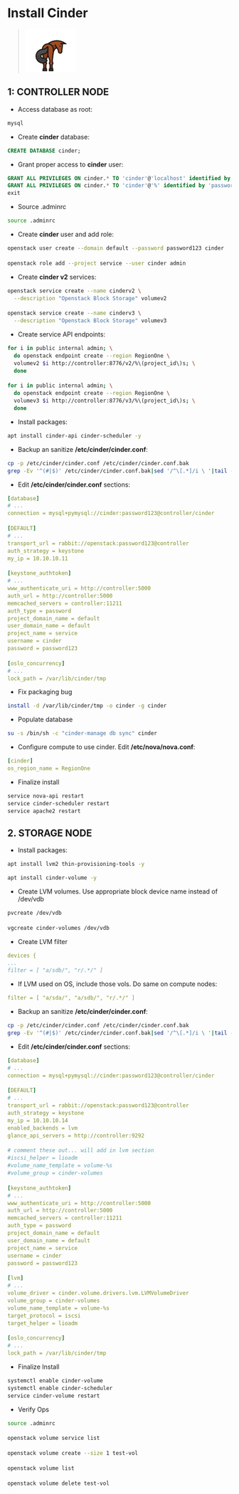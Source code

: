 # Install Cinder

> ![Cinder logo](/images/cinder.png)

## 1: CONTROLLER NODE

* Access database as root:

```bash
mysql
```

* Create **cinder** database:

```sql
CREATE DATABASE cinder;
```

* Grant proper access to **cinder** user:

```sql
GRANT ALL PRIVILEGES ON cinder.* TO 'cinder'@'localhost' identified by 'password123';
GRANT ALL PRIVILEGES ON cinder.* TO 'cinder'@'%' identified by 'password123';
exit
```

* Source .adminrc

```bash
source .adminrc
```

* Create **cinder** user and add role:

```bash
openstack user create --domain default --password password123 cinder

openstack role add --project service --user cinder admin
```

* Create **cinder v2** services:

```bash
openstack service create --name cinderv2 \
  --description "Openstack Block Storage" volumev2

openstack service create --name cinderv3 \
  --description "Openstack Block Storage" volumev3
```

* Create service API endpoints:

```bash
for i in public internal admin; \
  do openstack endpoint create --region RegionOne \
  volumev2 $i http://controller:8776/v2/%\(project_id\)s; \
  done

for i in public internal admin; \
  do openstack endpoint create --region RegionOne \
  volumev3 $i http://controller:8776/v3/%\(project_id\)s; \
  done
```

* Install packages:

```bash
apt install cinder-api cinder-scheduler -y
```

* Backup an sanitize **/etc/cinder/cinder.conf**:

```bash
cp -p /etc/cinder/cinder.conf /etc/cinder/cinder.conf.bak
grep -Ev '^(#|$)' /etc/cinder/cinder.conf.bak|sed '/^\[.*]/i \ '|tail -n +2 > /etc/cinder/cinder.conf
```

* Edit **/etc/cinder/cinder.conf** sections:

```yaml
[database]
# ...
connection = mysql+pymysql://cinder:password123@controller/cinder

[DEFAULT]
# ...
transport_url = rabbit://openstack:password123@controller
auth_strategy = keystone
my_ip = 10.10.10.11

[keystone_authtoken]
# ...
www_authenticate_uri = http://controller:5000
auth_url = http://controller:5000
memcached_servers = controller:11211
auth_type = password
project_domain_name = default
user_domain_name = default
project_name = service
username = cinder
password = password123

[oslo_concurrency]
# ...
lock_path = /var/lib/cinder/tmp
```

* Fix packaging bug

```bash
install -d /var/lib/cinder/tmp -o cinder -g cinder
```

* Populate database

```bash
su -s /bin/sh -c "cinder-manage db sync" cinder
```

* Configure compute to use cinder. Edit **/etc/nova/nova.conf**:

```yaml
[cinder]
os_region_name = RegionOne
```

* Finalize install

```bash
service nova-api restart
service cinder-scheduler restart
service apache2 restart
```

## 2. STORAGE NODE

* Install packages:

```bash
apt install lvm2 thin-provisioning-tools -y
```

```bash
apt install cinder-volume -y
```

* Create LVM volumes. Use appropriate block device name instead of /dev/vdb

```bash
pvcreate /dev/vdb

vgcreate cinder-volumes /dev/vdb
```

* Create LVM filter

```yaml
devices {
...
filter = [ "a/sdb/", "r/.*/" ]
```

* If LVM used on OS, include those vols. Do same on compute nodes:

```yaml
filter = [ "a/sda/", "a/sdb/", "r/.*/" ]
```

* Backup an sanitize **/etc/cinder/cinder.conf**:

```bash
cp -p /etc/cinder/cinder.conf /etc/cinder/cinder.conf.bak
grep -Ev '^(#|$)' /etc/cinder/cinder.conf.bak|sed '/^\[.*]/i \ '|tail -n +2 > /etc/cinder/cinder.conf
```

* Edit **/etc/cinder/cinder.conf** sections:

```yaml
[database]
# ...
connection = mysql+pymysql://cinder:password123@controller/cinder

[DEFAULT]
# ...
transport_url = rabbit://openstack:password123@controller
auth_strategy = keystone
my_ip = 10.10.10.14
enabled_backends = lvm
glance_api_servers = http://controller:9292

# comment these out... will add in lvm section
#iscsi_helper = lioadm
#volume_name_template = volume-%s
#volume_group = cinder-volumes

[keystone_authtoken]
# ...
www_authenticate_uri = http://controller:5000
auth_url = http://controller:5000
memcached_servers = controller:11211
auth_type = password
project_domain_name = default
user_domain_name = default
project_name = service
username = cinder
password = password123

[lvm]
# ...
volume_driver = cinder.volume.drivers.lvm.LVMVolumeDriver
volume_group = cinder-volumes
volume_name_template = volume-%s
target_protocol = iscsi
target_helper = lioadm

[oslo_concurrency]
# ...
lock_path = /var/lib/cinder/tmp
```

* Finalize Install

```bash
systemctl enable cinder-volume
systemctl enable cinder-scheduler
service cinder-volume restart
```

* Verify Ops

```bash
source .adminrc

openstack volume service list

openstack volume create --size 1 test-vol

openstack volume list

openstack volume delete test-vol
```